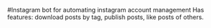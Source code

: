 #Instagram bot for automating instagram account management
Has features: download posts by tag, publish posts, like posts of others.
